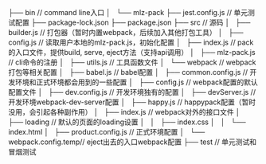 ├── bin                        // command line入口
│   └── mlz-pack
├── jest.config.js             // 单元测试配置
├── package-lock.json
├── package.json
├── src                        // 源码
│   ├── builder.js             // 打包器（暂时内置webpack，后续加入其他打包工具）
│   ├── config.js              // 读取用户本地的mlz-pack.js，初始化配置
│   ├── index.js               // pack的入口文件，提供build, serve, eject方法（支持api调用）
│   ├── mlz-pack.js            // cli命令的注册
│   ├── utils.js               // 工具函数文件
│   └── webpack                // webpack打包等相关配置
│       ├── babel.js           // babel配置
│       ├── common.config.js   // 开发环境和正式环境都会用到的一些配置
│       ├── config.js          // webpack配置的默认配置文件
│       ├── dev.config.js      // 开发环境独有的配置
│       ├── devServer.js       // 开发环境webpack-dev-server配置
│       ├── happy.js           // happypack配置（暂时没用，会引起各种副作用）
│       ├── index.js           // webpack对外的接口文件
│       ├── loading            // 默认的页面的loading设置
│       │   ├── index.css
│       │   └── index.html
│       ├── product.config.js  // 正式环境配置
│       └── webpack.config.temp// eject出去的入口webpack配置 
├── test                       // 单元测试和冒烟测试 